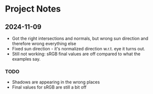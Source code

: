 # Project Notes

## 2024-11-09

- Got the right intersections and normals, but wrong sun direction and therefore wrong everything else
- Fixed sun direction - it's normalized direction w.r.t. eye it turns out.
- Still not working: sRGB final values are off compared to what the examples say.

### TODO

- Shadows are appearing in the wrong places
- Final values for sRGB are still a bit off